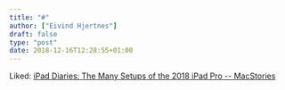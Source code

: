 ```yaml
---
title: "#"
author: ["Eivind Hjertnes"]
draft: false
type: "post"
date: 2018-12-16T12:28:55+01:00
---
```


Liked:
[iPad
Diaries: The Many Setups of the 2018 iPad Pro -- MacStories](https://www.macstories.net/ipad-diaries/ipad-diaries-the-many-setups-of-the-2018-ipad-pro/)

